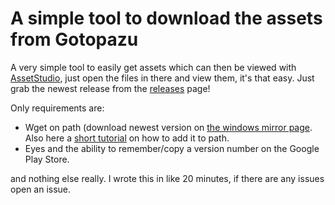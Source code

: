 # A simple tool to download the assets from Gotopazu
 
 A very simple tool to easily get assets which can then be viewed with [AssetStudio](https://github.com/Perfare/AssetStudio), just open the files in there and view them, it's that easy. Just grab the newest release from the [releases](https://github.com/notmynamex/gotopaz-asset-grabber/releases/latest) page!
 
 Only requirements are:
 - Wget on path (download newest version on [the windows mirror page](http://gnuwin32.sourceforge.net/packages/wget.htm). Also here a [short tutorial](https://www.addictivetips.com/windows-tips/install-and-use-wget-in-windows-10/) on how to add it to path.
- Eyes and the ability to remember/copy a version number on the Google Play Store.

and nothing else really.
I wrote this in like 20 minutes, if there are any issues open an issue.
